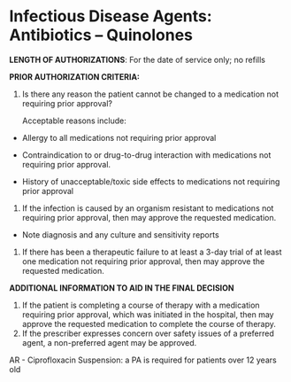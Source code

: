 # Infectious Disease Agents: Antibiotics – Quinolones

**LENGTH OF AUTHORIZATIONS**: For the date of service only; no refills

**PRIOR AUTHORIZATION CRITERIA:**

1.  Is there any reason the patient cannot be changed to a medication not requiring prior approval?

    Acceptable reasons include:

- Allergy to all medications not requiring prior approval

- Contraindication to or drug-to-drug interaction with medications not requiring prior approval.

- History of unacceptable/toxic side effects to medications not requiring prior approval

1.  If the infection is caused by an organism resistant to medications not requiring prior approval, then may approve the requested medication.

- Note diagnosis and any culture and sensitivity reports

1.  If there has been a therapeutic failure to at least a 3-day trial of at least one medication not requiring prior approval, then may approve the requested medication.

**ADDITIONAL INFORMATION TO AID IN THE FINAL DECISION**

1.  If the patient is completing a course of therapy with a medication requiring prior approval, which was initiated in the hospital, then may approve the requested medication to complete the course of therapy.
2.  If the prescriber expresses concern over safety issues of a preferred agent, a non-preferred agent may be approved.

AR - Ciprofloxacin Suspension: a PA is required for patients over 12 years old
